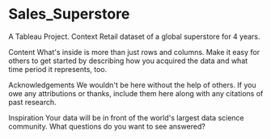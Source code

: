 # Sales_Superstore
A Tableau Project. 
Context
Retail dataset of a global superstore for 4 years.

Content
What's inside is more than just rows and columns. Make it easy for others to get started by describing how you acquired the data and what time period it represents, too.

Acknowledgements
We wouldn't be here without the help of others. If you owe any attributions or thanks, include them here along with any citations of past research.

Inspiration
Your data will be in front of the world's largest data science community. What questions do you want to see answered?
